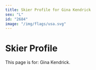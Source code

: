 ```yaml
---
title: Skier Profile for Gina Kendrick
sex: "L"
id: "2684"
image: "/img/flags/usa.svg" 
---
```


# Skier Profile

This page is for: Gina Kendrick.
    